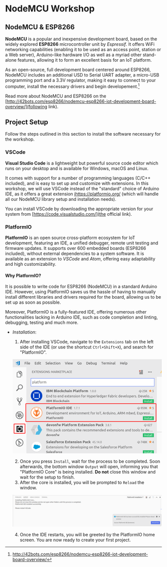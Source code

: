 # NodeMCU Workshop

## NodeMCU & ESP8266

__NodeMCU__ is a popular and inexpensive development board, based on the widely explored __ESP8266__ microcontroller unit by _Espressif_. It offers WiFi networking capabilities (enabling it to be used as an access point, station or a Web server), Arduino-like hardware I/O as well as a myriad other stand-alone features, allowing it to form an excellent basis for an IoT platform.
  
As an open-source, full development board centered around ESP8266, NodeMCU includes an additional USD to Serial UART adapter, a micro-USB programming port and a 3.3V regulator, making it easy to connect to your computer, install the necessary drivers and begin developement.[^1]

Read more about NodeMCU and ESP8266 on the [http://42bots.com/esp8266/nodemcu-esp8266-iot-development-board-overview/](following link).
  
## Project Setup

Follow the steps outlined in this section to install the software necessary for the workshop.

### VSCode
__Visual Studio Code__ is a lightweight but powerful source code editor which runs on your desktop and is available for Windows, macOS and Linux.

It comes with support for a number of programming languages (C/C++ included), and is easy to set up and customize with extensions. In this workshop, we will use VSCode instead of the "standard" choice of Arduino IDE, as it offers a great extension [ihttps://platformio.org/](PlatformIO) (which will handle all our NodeMCU library setup and installation needs).

You can install VSCode by downloading the appropriate version for your system from [https://code.visualstudio.com/](the official link).

### PlatformIO

__PlatformIO__ is an open source cross-platform ecosystem for IoT development, featuring an IDE, a unified debugger, remote unit testing and firmware updates. It supports over 600 embedded boards (ESP8266 included), without external dependencies to a system software. It is available as an extension to _VSCode_ and _Atom_, offering easy adaptability and high customizability.

#### Why PlatformIO?

It is possible to write code for ESP8266 (NodeMCU) in a standard Arduino IDE. However, using PlatformIO saves us the hassle of having to manually install different libraries and drivers required for the board, allowing us to be set up as soon as possible. 

Moreover, PlatformIO is a fully-featured IDE, offering numerous other functionalities lacking in Arduino IDE, such as code completion and linting, debugging, testing and much more.

- _Installation_: 
    1. After installing VSCode, navigate to the `Extensions` tab on the left side of the IDE (or use the shortcut `Ctrl+Shift+X`), and search for "PlatformIO".
    
    ![Find "PlatformIO" extension](./img/platformio-install.png)

    2. Once you press `Install`, wait for the process to be completed. Soon afterwards, the bottom window `Output` will open, informing you that "PlatformIO Core" is being installed. __Do not__ close this window and wait for the setup to finish. 
    3. After the core is installed, you will be prompted to `Reload` the window. 

    ![Wait for the installation to finish](./img/platformio-install-2.png)

    4. Once the IDE restarts, you will be greeted by the PlatformIO home screen. You are now ready to create your first project.


[^1]: http://42bots.com/esp8266/nodemcu-esp8266-iot-development-board-overview/
